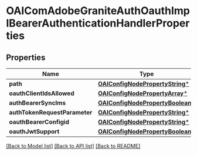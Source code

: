 # OAIComAdobeGraniteAuthOauthImplBearerAuthenticationHandlerProperties

## Properties
Name | Type | Description | Notes
------------ | ------------- | ------------- | -------------
**path** | [**OAIConfigNodePropertyString***](OAIConfigNodePropertyString.md) |  | [optional] 
**oauthClientIdsAllowed** | [**OAIConfigNodePropertyArray***](OAIConfigNodePropertyArray.md) |  | [optional] 
**authBearerSyncIms** | [**OAIConfigNodePropertyBoolean***](OAIConfigNodePropertyBoolean.md) |  | [optional] 
**authTokenRequestParameter** | [**OAIConfigNodePropertyString***](OAIConfigNodePropertyString.md) |  | [optional] 
**oauthBearerConfigid** | [**OAIConfigNodePropertyString***](OAIConfigNodePropertyString.md) |  | [optional] 
**oauthJwtSupport** | [**OAIConfigNodePropertyBoolean***](OAIConfigNodePropertyBoolean.md) |  | [optional] 

[[Back to Model list]](../README.md#documentation-for-models) [[Back to API list]](../README.md#documentation-for-api-endpoints) [[Back to README]](../README.md)


